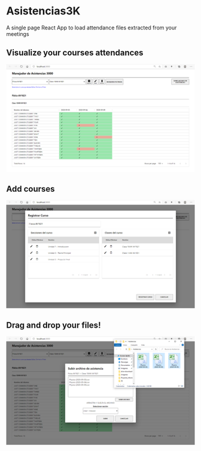 # Asistencias3K

A single page React App to load attendance files extracted from your meetings

## Visualize your courses attendances
![alt text](https://github.com/AlejandroCovarrubias/Asistencias3K/blob/master/mainPage.PNG?raw=true)

## Add courses
![alt text](https://github.com/AlejandroCovarrubias/Asistencias3K/blob/master/addCourses.PNG?raw=true)

## Drag and drop your files!
![alt text](https://github.com/AlejandroCovarrubias/Asistencias3K/blob/master/dragAndDrop.PNG?raw=true)
